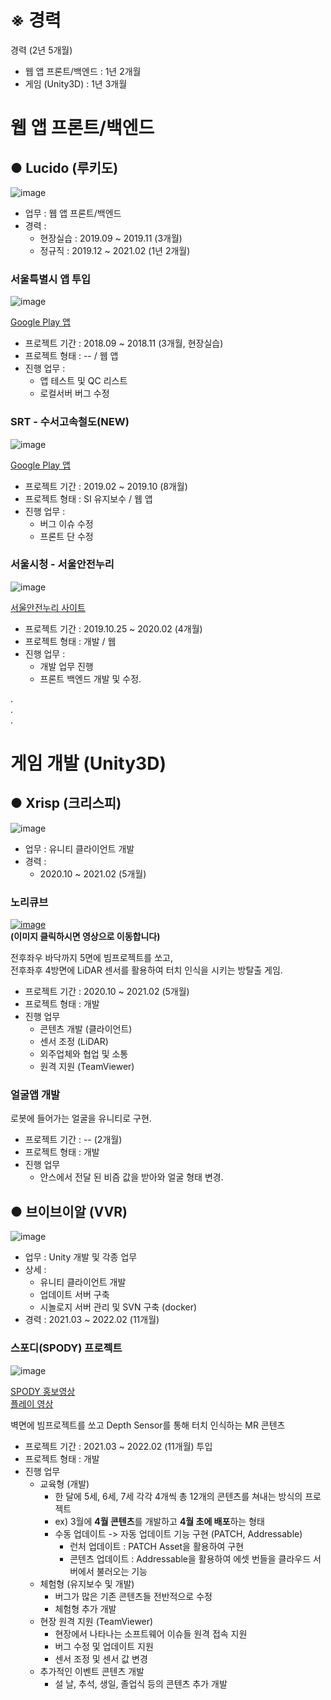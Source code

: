 # ※ 경력 

경력 (2년 5개월)
+ 웹 앱 프론트/백엔드 : 1년 2개월
+ 게임 (Unity3D) : 1년 3개월  

# 웹 앱 프론트/백엔드  
● Lucido (루키도)
---
![image](https://user-images.githubusercontent.com/53608923/156116076-4a653bc8-d149-4d33-8d69-942a911b719f.png)  

+ 업무 : 웹 앱 프론트/백엔드 
+ 경력 : 
  + 현장실습 : 2019.09 ~ 2019.11 (3개월)
  + 정규직 : 2019.12 ~ 2021.02 (1년 2개월)  

### 서울특별시 앱 투입

![image](https://user-images.githubusercontent.com/53608923/156117073-e2337b60-08cf-47fc-9e4c-ba8d58174dba.png)  

[Google Play 앱](https://play.google.com/store/apps/details?id=kr.go.seoul.mobileseoulapp&hl=ko&gl=US)  

+ 프로젝트 기간 : 2018.09 ~ 2018.11 (3개월, 현장실습) 
+ 프로젝트 형태 : -- / 웹 앱
+ 진행 업무 :
  + 앱 테스트 및 QC 리스트
  + 로컬서버 버그 수정  

### SRT - 수서고속철도(NEW)

![image](https://user-images.githubusercontent.com/53608923/156117506-1c11bb8c-c785-476d-b938-ddfdc774125f.png)

[Google Play 앱](https://play.google.com/store/apps/details?id=kr.co.srail.newapp&hl=ko&gl=US)

+ 프로젝트 기간 : 2019.02 ~ 2019.10 (8개월)
+ 프로젝트 형태 : SI 유지보수 / 웹 앱
+ 진행 업무 : 
  + 버그 이슈 수정
  + 프론트 단 수정


### 서울시청 - 서울안전누리 

![image](https://user-images.githubusercontent.com/53608923/156119686-174381a4-9cf1-482d-a9d6-552550451f0a.png)  

[서울안전누리 사이트](https://safecity.seoul.go.kr/index.do)  

+ 프로젝트 기간 : 2019.10.25 ~ 2020.02 (4개월) 
+ 프로젝트 형태 : 개발 / 웹
+ 진행 업무 : 
  + 개발 업무 진행
  + 프론트 백엔드 개발 및 수정.  

.  
.  
.  


# 게임 개발 (Unity3D)  
● Xrisp (크리스피)
---
![image](https://user-images.githubusercontent.com/53608923/156122594-b2901965-ac35-4106-b8b4-9913a2f5e34e.png)

+ 업무 : 유니티 클라이언트 개발
+ 경력 : 
  + 2020.10 ~ 2021.02 (5개월)  

### 노리큐브

[![image](https://user-images.githubusercontent.com/53608923/156123231-41ecda9e-2635-4437-9a02-65a77eebfb2b.png)](https://www.youtube.com/watch?v=yBM_nZuekSk)  
**(이미지 클릭하시면 영상으로 이동합니다)**  

전후좌우 바닥까지 5면에 빔프로젝트를 쏘고,  
전후좌후 4방면에 LiDAR 센서를 활용하여 터치 인식을 시키는 방탈출 게임.

+ 프로젝트 기간 : 2020.10 ~ 2021.02 (5개월)
+ 프로젝트 형태 : 개발
+ 진행 업무
  + 콘텐츠 개발 (클라이언트)
  + 센서 조정 (LiDAR)
  + 외주업체와 협업 및 소통
  + 원격 지원 (TeamViewer)  


### 얼굴앱 개발 

로봇에 들어가는 얼굴을 유니티로 구현.

+ 프로젝트 기간 : -- (2개월)
+ 프로젝트 형태 : 개발
+ 진행 업무 
  + 안스에서 전달 된 비즘 값을 받아와 얼굴 형태 변경.  
  

● 브이브이알 (VVR)
---
![image](https://user-images.githubusercontent.com/53608923/156126829-b7d7735a-3665-49fe-955d-95d68f4c809b.png)

+ 업무 : Unity 개발 및 각종 업무
+ 상세 :
  + 유니티 클라이언트 개발
  + 업데이트 서버 구축
  + 시놀로지 서버 관리 및 SVN 구축 (docker)
+ 경력 : 2021.03 ~ 2022.02 (11개월)  

### 스포디(SPODY) 프로젝트 

![image](https://user-images.githubusercontent.com/53608923/156131151-04623258-5018-4a85-9b9b-1c63f7e5ef3f.png)  

[SPODY 홍보영상](https://www.youtube.com/watch?v=acCpnyqhmEI)  
[플레이 영상](https://www.youtube.com/watch?v=DGUB1NpgmEc)  

벽면에 빔프로젝트를 쏘고 Depth Sensor를 통해 터치 인식하는 MR 콘텐츠  

+ 프로젝트 기간 : 2021.03 ~ 2022.02 (11개월) 투입
+ 프로젝트 형태 : 개발
+ 진행 업무
  + 교육형 (개발) 
    + 한 달에 5세, 6세, 7세 각각 4개씩 총 12개의 콘텐츠를 쳐내는 방식의 프로젝트
    + ex) 3월에 **4월 콘텐츠**를 개발하고 **4월 초에 배포**하는 형태
    + 수동 업데이트 -> 자동 업데이트 기능 구현 (PATCH, Addressable)
      + 런처 업데이트 : PATCH Asset을 활용하여 구현
      + 콘텐츠 업데이트 : Addressable을 활용하여 에셋 번들을 클라우드 서버에서 불러오는 기능  
  + 체험형 (유지보수 및 개발)
    + 버그가 많은 기존 콘텐츠들 전반적으로 수정
    + 체험형 추가 개발
  + 현장 원격 지원 (TeamViewer)
    + 현장에서 나타나는 소프트웨어 이슈들 원격 접속 지원
    + 버그 수정 및 업데이트 지원
    + 센서 조정 및 센서 값 변경
  + 추가적인 이벤트 콘텐츠 개발
    + 설 날, 추석, 생일, 졸업식 등의 콘텐츠 추가 개발





